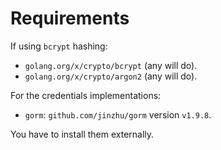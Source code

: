 Requirements
============

If using `bcrypt` hashing:

  - `golang.org/x/crypto/bcrypt` (any will do).
  - `golang.org/x/crypto/argon2` (any will do).

For the credentials implementations:

  - `gorm`: `github.com/jinzhu/gorm` version `v1.9.8`.

You have to install them externally.
